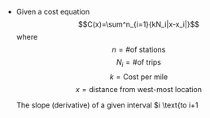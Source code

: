 - Given a cost equation
  $$C(x)=\sum^n_{i=1}{kN_i|x-x_i|}$$
  where
  $$n = \text{\# of stations}$$
  $$N_i = \text{\# of trips}$$
  $$k = \text{Cost per mile}$$
  $$x = \text{distance from west-most location}$$
  
  The slope (derivative) of a given interval $i \text{to i+1